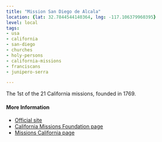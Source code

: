 ```yaml
---
title: "Mission San Diego de Alcala"
location: {lat: 32.7844544140364, lng: -117.106379960395}
level: local
tags:
- usa
- california
- san-diego
- churches
- holy-persons
- california-missions
- franciscans
- junipero-serra

---
```



The 1st of the 21 California missions, founded in 1769.

#### More Information

* [Official site](https://www.missionsandiego.org/)
* [California Missions Foundation page](https://californiamissionsfoundation.org/mission-san-diego-de-alcala/)
* [Missions California page](https://www.missionscalifornia.com/missions/san-diego-de-alcala/)





